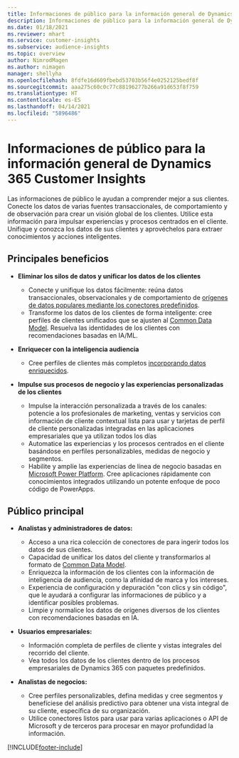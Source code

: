 ```yaml
---
title: Informaciones de público para la información general de Dynamics 365 Customer Insights
description: Informaciones de público para la información general de Dynamics 365 Customer Insights.
ms.date: 01/18/2021
ms.reviewer: mhart
ms.service: customer-insights
ms.subservice: audience-insights
ms.topic: overview
author: NimrodMagen
ms.author: nimagen
manager: shellyha
ms.openlocfilehash: 8fdfe16d609fbebd53703b56f4e0252125bedf8f
ms.sourcegitcommit: aaa275c60c0c77c88196277b266a91d653f8f759
ms.translationtype: HT
ms.contentlocale: es-ES
ms.lasthandoff: 04/14/2021
ms.locfileid: "5896486"
---
```

# <a name="audience-insights-for-dynamics-365-customer-insights-overview"></a>Informaciones de público para la información general de Dynamics 365 Customer Insights

Las informaciones de público le ayudan a comprender mejor a sus clientes. Conecte los datos de varias fuentes transaccionales, de comportamiento y de observación para crear un visión global de los clientes. Utilice esta información para impulsar experiencias y procesos centrados en el cliente. Unifique y conozca los datos de sus clientes y aprovéchelos para extraer conocimientos y acciones inteligentes.

## <a name="main-benefits"></a>Principales beneficios 

- **Eliminar los silos de datos y unificar los datos de los clientes**

  - Conecte y unifique los datos fácilmente: reúna datos transaccionales, observacionales y de comportamiento de [orígenes de datos populares mediante los conectores predefinidos](data-sources.md).
  - Transforme los datos de los clientes de forma inteligente: cree perfiles de clientes unificados que se ajusten al [Common Data Model](/common-data-model/). Resuelva las identidades de los clientes con recomendaciones basadas en IA/ML.

- **Enriquecer con la inteligencia audiencia**

  - Cree perfiles de clientes más completos [incorporando datos enriquecidos](enrichment-hub.md).  

- **Impulse sus procesos de negocio y las experiencias personalizadas de los clientes**

  - Impulse la interacción personalizada a través de los canales: potencie a los profesionales de marketing, ventas y servicios con información de cliente contextual lista para usar y tarjetas de perfil de cliente personalizadas integradas en las aplicaciones empresariales que ya utilizan todos los días
  - Automatice las experiencias y los procesos centrados en el cliente basándose en perfiles personalizables, medidas de negocio y segmentos.
  - Habilite y amplíe las experiencias de línea de negocio basadas en [Microsoft Power Platform](https://powerplatform.microsoft.com/). Cree aplicaciones rápidamente con conocimientos integrados utilizando un potente enfoque de poco código de PowerApps.  

## <a name="key-audiences"></a>Público principal

- **Analistas y administradores de datos:**

  - Acceso a una rica colección de conectores de para ingerir todos los datos de sus clientes.
  - Capacidad de unificar los datos del cliente y transformarlos al formato de [Common Data Model](/common-data-model/).
  - Enriquezca la información de los clientes con la información de inteligencia de audiencia, como la afinidad de marca y los intereses.
  - Experiencia de configuración y depuración "con clics y sin código", que le ayudará a configurar las informaciones de público y a identificar posibles problemas.
  - Limpie y normalice los datos de orígenes diversos de los clientes con recomendaciones basadas en IA.  

- **Usuarios empresariales:**

  - Información completa de perfiles de cliente y vistas integrales del recorrido del cliente.
  - Vea todos los datos de los clientes dentro de los procesos empresariales de Dynamics 365 con paquetes predefinidos.

- **Analistas de negocios:**

  - Cree perfiles personalizables, defina medidas y cree segmentos y benefíciese del análisis predictivo para obtener una vista integral de su cliente, específica de su organización.  
  - Utilice conectores listos para usar para varias aplicaciones o API de Microsoft y de terceros para procesar en mayor profundidad la información.


[!INCLUDE[footer-include](../includes/footer-banner.md)]